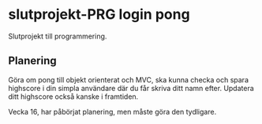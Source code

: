 # slutprojekt-PRG login pong
Slutprojekt till programmering.

## Planering

Göra om pong till objekt orienterat och MVC, ska kunna checka och spara highscore i din simpla användare där du får skriva ditt namn efter. Updatera ditt highscore också kanske i framtiden.

Vecka 16, har påbörjat planering, men måste göra den tydligare.
